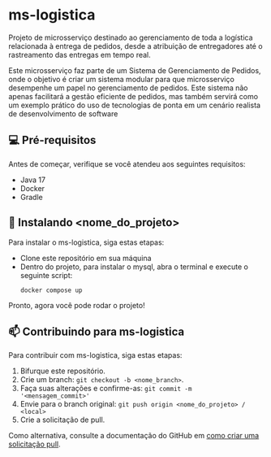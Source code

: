 # ms-logistica

Projeto de microsserviço destinado ao gerenciamento de toda a logística relacionada à entrega de pedidos, desde a atribuição de entregadores até o rastreamento das entregas em tempo real.

Este microsserviço faz parte de um Sistema de Gerenciamento de Pedidos, onde o objetivo é criar um sistema modular para que microsserviço desempenhe um papel no gerenciamento de pedidos. 
Este sistema não apenas facilitará a gestão eficiente de pedidos, mas também servirá como um exemplo prático do uso de tecnologias de ponta em um cenário realista de desenvolvimento de software

## 💻 Pré-requisitos

Antes de começar, verifique se você atendeu aos seguintes requisitos:

- Java 17
- Docker
- Gradle

## 🚀 Instalando <nome_do_projeto>

Para instalar o ms-logistica, siga estas etapas:

- Clone este repositório em sua máquina
- Dentro do projeto, para instalar o mysql, abra o terminal e execute o seguinte script:
  ```
  docker compose up
  ```

Pronto, agora você pode rodar o projeto!

## 📫 Contribuindo para ms-logistica

Para contribuir com ms-logistica, siga estas etapas:

1. Bifurque este repositório.
2. Crie um branch: `git checkout -b <nome_branch>`.
3. Faça suas alterações e confirme-as: `git commit -m '<mensagem_commit>'`
4. Envie para o branch original: `git push origin <nome_do_projeto> / <local>`
5. Crie a solicitação de pull.

Como alternativa, consulte a documentação do GitHub em [como criar uma solicitação pull](https://help.github.com/en/github/collaborating-with-issues-and-pull-requests/creating-a-pull-request).
